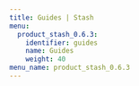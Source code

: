 ```yaml
---
title: Guides | Stash
menu:
  product_stash_0.6.3:
    identifier: guides
    name: Guides
    weight: 40
menu_name: product_stash_0.6.3
---
```

